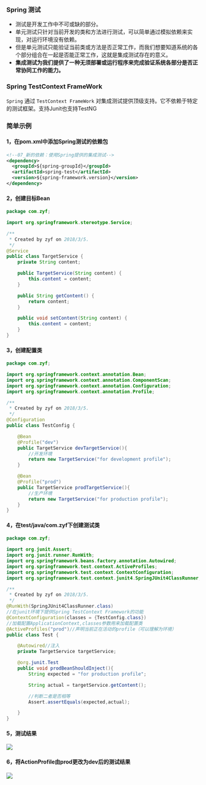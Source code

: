 ### Spring 测试
* 测试是开发工作中不可或缺的部分。
* 单元测试只针对当前开发的类和方法进行测试，可以简单通过模拟依赖来实现，对运行环境没有依赖。
* 但是单元测试只能验证当前类或方法是否正常工作，而我们想要知道系统的各个部分组合在一起是否能正常工作，这就是集成测试存在的意义。
* **集成测试为我们提供了一种无须部署或运行程序来完成验证系统各部分是否正常协同工作的能力。**

### Spring TestContext FrameWork
`Spring` 通过 `TestContext FrameWork` 对集成测试提供顶级支持。它不依赖于特定的测试框架。支持Junit也支持TestNG

### 简单示例
#### 1，在pom.xml中添加Spring测试的依赖包

```xml
<!--07_新的依赖：使用Spring提供的集成测试-->
<dependency>
  <groupId>${spring-groupId}</groupId>
  <artifactId>spring-test</artifactId>
  <version>${spring-framework.version}</version>
</dependency>
```

#### 2，创建目标Bean

```java
package com.zyf;

import org.springframework.stereotype.Service;

/**
 * Created by zyf on 2018/3/5.
 */
@Service
public class TargetService {
	private String content;

	public TargetService(String content) {
		this.content = content;
	}

	public String getContent() {
		return content;
	}

	public void setContent(String content) {
		this.content = content;
	}
}

```

#### 3，创建配置类

```java
package com.zyf;

import org.springframework.context.annotation.Bean;
import org.springframework.context.annotation.ComponentScan;
import org.springframework.context.annotation.Configuration;
import org.springframework.context.annotation.Profile;

/**
 * Created by zyf on 2018/3/5.
 */
@Configuration
public class TestConfig {

	@Bean
	@Profile("dev")
	public TargetService devTargetService(){
		//开发环境
		return new TargetService("for development profile");
	}

	@Bean
	@Profile("prod")
	public TargetService prodTargetService(){
		//生产环境
		return new TargetService("for production profile");
	}
}

```

#### 4，在test/java/com.zyf下创建测试类

```java
package com.zyf;

import org.junit.Assert;
import org.junit.runner.RunWith;
import org.springframework.beans.factory.annotation.Autowired;
import org.springframework.test.context.ActiveProfiles;
import org.springframework.test.context.ContextConfiguration;
import org.springframework.test.context.junit4.SpringJUnit4ClassRunner;

/**
 * Created by zyf on 2018/3/5.
 */
@RunWith(SpringJUnit4ClassRunner.class)
//在junit环境下提供Spring TestContext Framework的功能
@ContextConfiguration(classes = {TestConfig.class})
//加载配置ApplicationContext,classes参数用来加载配置类
@ActiveProfiles("prod")//声明当前正在活动的profile（可以理解为环境）
public class Test {

	@Autowired//注入
	private TargetService targetService;

	@org.junit.Test
	public void prodBeanShouldInject(){
		String expected = "for production profile";

		String actual = targetService.getContent();

		//判断二者是否相等
		Assert.assertEquals(expected,actual);

	}
}

```

#### 5，测试结果
![](https://ws2.sinaimg.cn/large/006tNc79gy1fp20w0r5olj30ow0iojvo.jpg)

#### 6，将ActionProfile由prod更改为dev后的测试结果
![](https://ws2.sinaimg.cn/large/006tNc79gy1fp20wf0io1j30xa0lqago.jpg)



